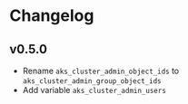 # Changelog

## v0.5.0 

- Rename `aks_cluster_admin_object_ids` to `aks_cluster_admin_group_object_ids`
- Add variable `aks_cluster_admin_users`
